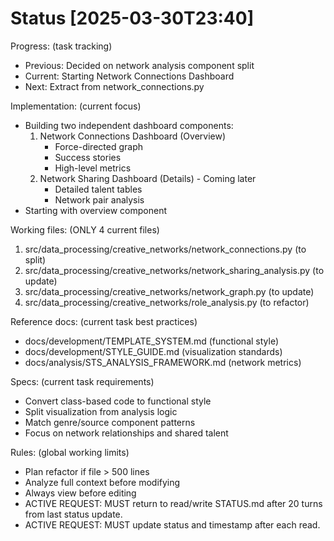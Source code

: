 # Status [2025-03-30T23:40]

Progress: (task tracking)
- Previous: Decided on network analysis component split
- Current: Starting Network Connections Dashboard
- Next: Extract from network_connections.py

Implementation: (current focus)
- Building two independent dashboard components:
  1. Network Connections Dashboard (Overview)
     - Force-directed graph
     - Success stories
     - High-level metrics
  2. Network Sharing Dashboard (Details) - Coming later
     - Detailed talent tables
     - Network pair analysis
- Starting with overview component

Working files: (ONLY 4 current files)
1. src/data_processing/creative_networks/network_connections.py (to split)
2. src/data_processing/creative_networks/network_sharing_analysis.py (to update)
3. src/data_processing/creative_networks/network_graph.py (to update)
4. src/data_processing/creative_networks/role_analysis.py (to refactor)

Reference docs: (current task best practices)
- docs/development/TEMPLATE_SYSTEM.md (functional style)
- docs/development/STYLE_GUIDE.md (visualization standards)
- docs/analysis/STS_ANALYSIS_FRAMEWORK.md (network metrics)

Specs: (current task requirements)
- Convert class-based code to functional style
- Split visualization from analysis logic
- Match genre/source component patterns
- Focus on network relationships and shared talent


Rules: (global working limits)
- Plan refactor if file > 500 lines
- Analyze full context before modifying
- Always view before editing
- ACTIVE REQUEST: MUST return to read/write STATUS.md after 20 turns from last status update.
- ACTIVE REQUEST: MUST update status and timestamp after each read. 